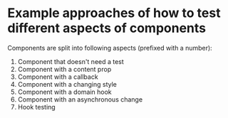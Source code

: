 # Example approaches of how to test different aspects of components

Components are split into following aspects (prefixed with a number):
1. Component that doesn't need a test
2. Component with a content prop
3. Component with a callback
4. Component with a changing style
5. Component with a domain hook
6. Component with an asynchronous change
7. Hook testing
